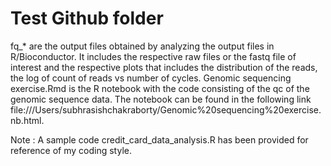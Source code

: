 # Test Github folder
fq_* are the output files obtained by analyzing the output files in R/Bioconductor. It includes the respective raw files or the fastq file of interest and
the respective plots that includes the distribution of the reads, the log of count of reads vs number of cycles. Genomic sequencing exercise.Rmd is the 
R notebook with the code consisting of the qc of the genomic sequence data. The notebook can be found in the following link file:///Users/subhrasishchakraborty/Genomic%20sequencing%20exercise.nb.html.

Note : A sample code credit_card_data_analysis.R has been provided for reference of my coding style.
